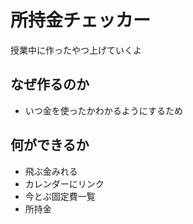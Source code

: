 # 所持金チェッカー

授業中に作ったやつ上げていくよ

## なぜ作るのか

- いつ金を使ったかわかるようにするため

## 何ができるか

- 飛ぶ金みれる
- カレンダーにリンク
- 今とぶ固定費一覧
- 所持金
